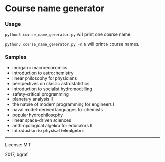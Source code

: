 Course name generator
===========================================

### Usage

`python3 course_name_generator.py` will print one course name.

`python3 course_name_generator.py -n N` will print `N` course names.


### Samples

* inorganic macroeconomics
* introduction to astrochemistry
* linear philosophy for physicians
* perspectives on classic astrostatistics
* introduction to socialist hydromodelling
* safety-critical programming
* planetary analysis II
* the nature of modern programming for engineers I
* naval model-derived languages for chemists
* popular hydrophilosophy
* linear space-driven sciences
* anthropological algebra for educators II
* introduction to physical telealgebra


-----------------------

License: MIT

2017, bgraf
